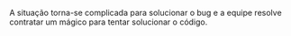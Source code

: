  A situação torna-se complicada para solucionar o bug e a equipe resolve contratar um mágico para tentar solucionar o código.